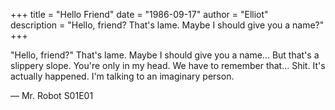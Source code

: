 +++ 
title = "Hello Friend" 
date = "1986-09-17" 
author = "Elliot"  
description = "Hello, friend? That's lame. Maybe I should give you a name?" 
+++

"Hello, friend?" That's lame. Maybe I should give you a name... But that's a slippery slope. You're only in my head. We have to remember that... Shit. It's actually happened. I'm talking to an imaginary person.

— Mr. Robot S01E01
